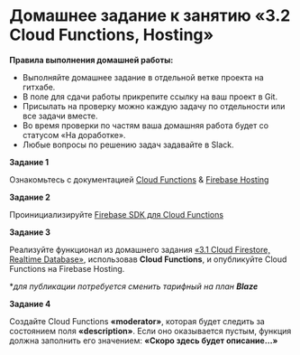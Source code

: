 # Домашнее задание к занятию «3.2 Cloud Functions, Hosting»

**Правила выполнения домашней работы:**
* Выполняйте домашнее задание в отдельной ветке проекта на гитхабе.
* В поле для сдачи работы прикрепите ссылку на ваш проект в Git.
* Присылать на проверку можно каждую задачу по отдельности или все задачи вместе.
* Во время проверки по частям ваша домашняя работа будет со статусом «На доработке».
* Любые вопросы по решению задач задавайте в Slack.

**Задание 1**

Ознакомьтесь с документацией [Cloud Functions](https://firebase.google.com/docs/functions) & [Firebase Hosting](https://firebase.google.com/docs/hosting) 

**Задание 2**

Проинициализируйте [Firebase SDK для Cloud Functions](https://firebase.google.com/docs/functions/get-started) 

**Задание 3**

Реализуйте функционал из домашнего задания [«3.1 Cloud Firestore, Realtime Database»](https://github.com/netology-code/ndtnf-homeworks/tree/master/013-Cloud-Firestore_Realtime-Database), использовав **Cloud Functions**, и опубликуйте Cloud Functions на Firebase Hosting.

**для публикации потребуется сменить тарифный на план **Blaze***

**Задание 4**

Создайте Cloud Functions  **«moderator»**, которая будет следить за состоянием поля **«description»**. Если оно оказывается пустым, 
функция должна заполнить его значением: **«Скоро здесь будет описание…»**
